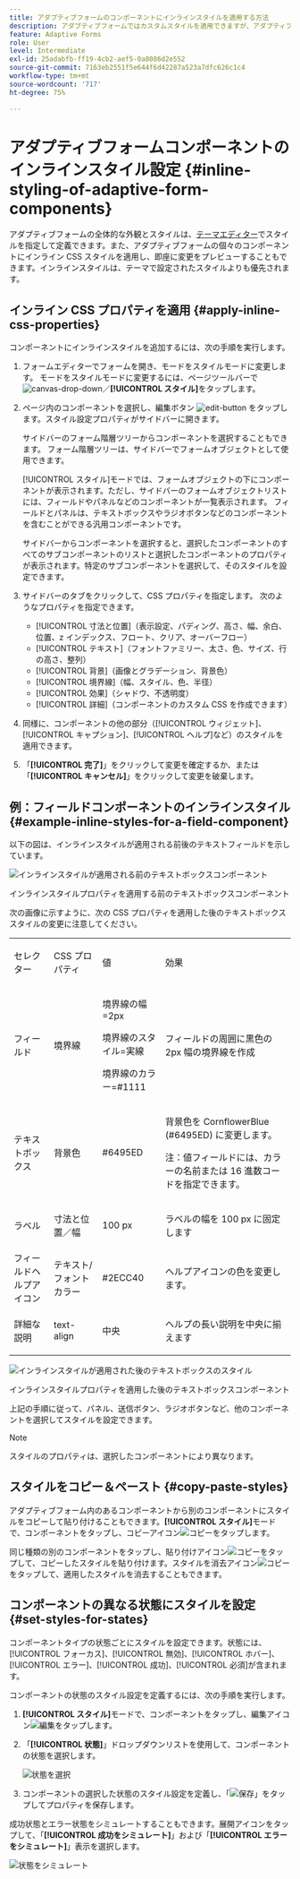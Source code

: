 ```yaml
---
title: アダプティブフォームのコンポーネントにインラインスタイルを適用する方法
description: アダプティブフォームではカスタムスタイルを適用できますが、アダプティブフォームの個々のコンポーネントにインライン CSS プロパティを適用することもできます。アダプティブフォームのコンポーネントにインラインスタイルを適用する方法を学びます。テキストフィールドコンポーネントにインラインスタイルを適用する例を使用して詳しく調べます。
feature: Adaptive Forms
role: User
level: Intermediate
exl-id: 25adabfb-ff19-4cb2-aef5-0a8086d2e552
source-git-commit: 7163eb2551f5e644f6d42287a523a7dfc626c1c4
workflow-type: tm+mt
source-wordcount: '717'
ht-degree: 75%

---
```


# アダプティブフォームコンポーネントのインラインスタイル設定 {#inline-styling-of-adaptive-form-components}

アダプティブフォームの全体的な外観とスタイルは、[テーマエディター](themes.md)でスタイルを指定して定義できます。また、アダプティブフォームの個々のコンポーネントにインライン CSS スタイルを適用し、即座に変更をプレビューすることもできます。インラインスタイルは、テーマで設定されたスタイルよりも優先されます。

## インライン CSS プロパティを適用 {#apply-inline-css-properties}

コンポーネントにインラインスタイルを追加するには、次の手順を実行します。

1. フォームエディターでフォームを開き、モードをスタイルモードに変更します。 モードをスタイルモードに変更するには、ページツールバーで ![canvas-drop-down](assets/Smock_ChevronDown.svg)／**[!UICONTROL スタイル]**&#x200B;をタップします。
1. ページ内のコンポーネントを選択し、編集ボタン ![edit-button](assets/edit.svg) をタップします。スタイル設定プロパティがサイドバーに開きます。

   サイドバーのフォーム階層ツリーからコンポーネントを選択することもできます。 フォーム階層ツリーは、サイドバーでフォームオブジェクトとして使用できます。

   [!UICONTROL スタイル]モードでは、フォームオブジェクトの下にコンポーネントが表示されます。ただし、サイドバーのフォームオブジェクトリストには、フィールドやパネルなどのコンポーネントが一覧表示されます。 フィールドとパネルは、テキストボックスやラジオボタンなどのコンポーネントを含むことができる汎用コンポーネントです。

   サイドバーからコンポーネントを選択すると、選択したコンポーネントのすべてのサブコンポーネントのリストと選択したコンポーネントのプロパティが表示されます。特定のサブコンポーネントを選択して、そのスタイルを設定できます。

1. サイドバーのタブをクリックして、CSS プロパティを指定します。 次のようなプロパティを指定できます。

   * [!UICONTROL 寸法と位置]（表示設定、パディング、高さ、幅、余白、位置、z インデックス、フロート、クリア、オーバーフロー）
   * [!UICONTROL テキスト]（フォントファミリー、太さ、色、サイズ、行の高さ、整列）
   * [!UICONTROL 背景]（画像とグラデーション、背景色）
   * [!UICONTROL 境界線]（幅、スタイル、色、半径）
   * [!UICONTROL 効果]（シャドウ、不透明度）
   * [!UICONTROL 詳細]（コンポーネントのカスタム CSS を作成できます）

1. 同様に、コンポーネントの他の部分（[!UICONTROL ウィジェット]、[!UICONTROL キャプション]、[!UICONTROL ヘルプ]など）のスタイルを適用できます。
1. 「**[!UICONTROL 完了]**」をクリックして変更を確定するか、または「**[!UICONTROL キャンセル]**」をクリックして変更を破棄します。

## 例：フィールドコンポーネントのインラインスタイル {#example-inline-styles-for-a-field-component}

以下の図は、インラインスタイルが適用される前後のテキストフィールドを示しています。

![インラインスタイルが適用される前のテキストボックスコンポーネント](assets/no-style.png)

インラインスタイルプロパティを適用する前のテキストボックスコンポーネント

次の画像に示すように、次の CSS プロパティを適用した後のテキストボックススタイルの変更に注意してください。

<table>
 <tbody>
  <tr>
   <td><p>セレクター</p> </td>
   <td><p>CSS プロパティ</p> </td>
   <td><p>値</p> </td>
   <td><p>効果</p> </td>
  </tr>
  <tr>
   <td><p>フィールド</p> </td>
   <td><p>境界線</p> </td>
   <td><p>境界線の幅=2px</p> <p>境界線のスタイル=実線</p> <p>境界線のカラー=#1111</p> </td>
   <td><p>フィールドの周囲に黒色の 2px 幅の境界線を作成</p> </td>
  </tr>
  <tr>
   <td><p>テキストボックス</p> </td>
   <td><p>背景色</p> </td>
   <td><p>#6495ED</p> </td>
   <td><p>背景色を CornflowerBlue (#6495ED) に変更します。</p> <p>注：値フィールドには、カラーの名前または 16 進数コードを指定できます。</p> </td>
  </tr>
  <tr>
   <td><p>ラベル</p> </td>
   <td><p>寸法と位置／幅</p> </td>
   <td><p>100 px</p> </td>
   <td><p>ラベルの幅を 100 px に固定します</p> </td>
  </tr>
  <tr>
   <td>フィールドヘルプアイコン</td>
   <td>テキスト/フォントカラー</td>
   <td>#2ECC40</td>
   <td>ヘルプアイコンの色を変更します。</td>
  </tr>
  <tr>
   <td><p>詳細な説明</p> </td>
   <td><p>text-align</p> </td>
   <td><p>中央</p> </td>
   <td><p>ヘルプの長い説明を中央に揃えます</p> </td>
  </tr>
 </tbody>
</table>

![インラインスタイルが適用された後のテキストボックスのスタイル](assets/applied-style.png)

インラインスタイルプロパティを適用した後のテキストボックスコンポーネント

上記の手順に従って、パネル、送信ボタン、ラジオボタンなど、他のコンポーネントを選択してスタイルを設定できます。

>[!NOTE]
>
>スタイルのプロパティは、選択したコンポーネントにより異なります。

## スタイルをコピー＆ペースト {#copy-paste-styles}

アダプティブフォーム内のあるコンポーネントから別のコンポーネントにスタイルをコピーして貼り付けることもできます。**[!UICONTROL スタイル]**&#x200B;モードで、コンポーネントをタップし、コピーアイコン![コピー](assets/property-copy-icon.svg)をタップします。

同じ種類の別のコンポーネントをタップし、貼り付けアイコン![コピー](assets/Smock_Paste_18_N.svg)をタップして、コピーしたスタイルを貼り付けます。スタイルを消去アイコン![コピー](assets/clear-style-icon.svg)をタップして、適用したスタイルを消去することもできます。

## コンポーネントの異なる状態にスタイルを設定 {#set-styles-for-states}

コンポーネントタイプの状態ごとにスタイルを設定できます。状態には、[!UICONTROL フォーカス]、[!UICONTROL 無効]、[!UICONTROL ホバー]、[!UICONTROL エラー]、[!UICONTROL 成功]、[!UICONTROL 必須]が含まれます。

コンポーネントの状態のスタイル設定を定義するには、次の手順を実行します。

1. **[!UICONTROL スタイル]**&#x200B;モードで、コンポーネントをタップし、編集アイコン![編集](assets/Smock_Edit_18_N.svg)をタップします。

1. 「**[!UICONTROL 状態]**」ドロップダウンリストを使用して、コンポーネントの状態を選択します。

   ![状態を選択](assets/select-state.png)

1. コンポーネントの選択した状態のスタイル設定を定義し、「![保存](assets/save_icon.svg)」をタップしてプロパティを保存します。

成功状態とエラー状態をシミュレートすることもできます。展開アイコンをタップして、「**[!UICONTROL 成功をシミュレート]**」および「**[!UICONTROL エラーをシミュレート]**」表示を選択します。

![状態をシミュレート](assets/simulate-states.png)
